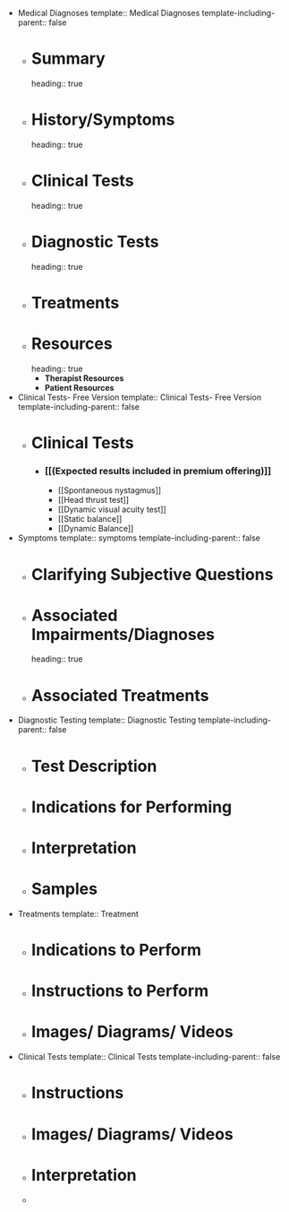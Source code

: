 - Medical Diagnoses
  template:: Medical Diagnoses
  template-including-parent:: false
	- # Summary
	  heading:: true
	- # History/Symptoms
	  heading:: true
	- # Clinical Tests
	  heading:: true
	- # Diagnostic Tests
	  heading:: true
	- # Treatments
	- # Resources
	  heading:: true
		- **Therapist Resources**
		- **Patient Resources**
- Clinical Tests- Free Version
  template:: Clinical Tests- Free Version
  template-including-parent:: false
	- # Clinical Tests
		- ### [[(Expected results included in premium offering)]]
			- [[Spontaneous nystagmus]]
			- [[Head thrust test]]
			- [[Dynamic visual acuity test]]
			- [[Static balance]]
			- [[Dynamic Balance]]
- Symptoms 
  template:: symptoms
  template-including-parent:: false
	- # Clarifying Subjective Questions
	- # Associated Impairments/Diagnoses
	  heading:: true
	- # Associated Treatments
- Diagnostic Testing
  template:: Diagnostic Testing
  template-including-parent:: false
	- # Test Description
	- # Indications for Performing
	- # Interpretation
	- # Samples
- Treatments
  template:: Treatment
	- # Indications to Perform
	- # Instructions to Perform
	- # Images/ Diagrams/ Videos
- Clinical Tests
  template:: Clinical Tests
  template-including-parent:: false
	- # Instructions
	- # Images/ Diagrams/ Videos
	- # Interpretation
	-